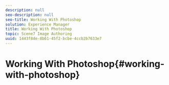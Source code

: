 ```yaml
---
description: null
seo-description: null
seo-title: Working With Photoshop
solution: Experience Manager
title: Working With Photoshop
topic: Scene7 Image Authoring
uuid: 1443f8de-8b61-45f2-bcbe-4ccb2b7633e7
---
```


# Working With Photoshop{#working-with-photoshop}

